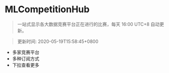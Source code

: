# MLCompetitionHub

> 一站式显示各大数据竞赛平台正在进行的比赛，每天 16:00 UTC+8 自动更新。
  
> 更新时间: 2020-05-19T15:58:45+0800 

* 多家竞赛平台
* 多种订阅方式
* 下拉查看更多